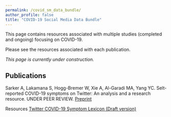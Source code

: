 ```yaml
---
permalink: /covid_sm_data_bundle/
author_profile: false
title: "COVID-19 Social Media Data Bundle"
---
```


This page contains resources associated with multiple studies (completed and ongoing) focusing on COVID-19. 

Please see the resources associated with each publication. 

*This page is currently under construction.*


## Publications

Sarker A, Lakamana S, Hogg-Bremer W, Xie A, Al-Garadi MA, Yang YC. Selt-reported COVID-19 symptoms on Twitter: An analysis and a research resource. UNDER PEER REVIEW. <a href="https://www.medrxiv.org/content/10.1101/2020.04.16.20067421v2"> Preprint </a> 

Resources
<a href="https://drive.google.com/file/d/1MnjEDCUhH5Y6_1PyTU_S77RWUXPWoiM6/view?usp=sharing"> Twitter COVID-19 Symptom Lexicon (Draft version) </a>

